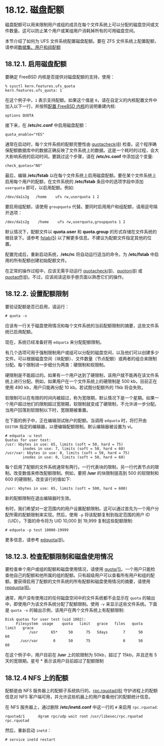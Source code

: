 # 18.12. 磁盘配额

磁盘配额可以用来限制用户或组的成员在每个文件系统上可以分配的磁盘空间或文件数量。这可以防止某个用户或某组用户消耗掉所有的可用磁盘空间。

本节介绍了如何为 UFS 文件系统配置磁盘配额。要在 ZFS 文件系统上配置配额，请参阅[数据集、用户和组配额](https://docs.freebsd.org/en/books/handbook/zfs/index.html#zfs-zfs-quota)

## 18.12.1. 启用磁盘配额

要确定 FreeBSD 内核是否提供对磁盘配额的支持，使用：

```
% sysctl kern.features.ufs_quota
kern.features.ufs_quota: 1
```

在这个例子中，`1` 表示支持配额。如果这个值是 `0`，请在自定义的内核配置文件中加入以下一行，并按照[配置 FreeBSD 内核](https://docs.freebsd.org/en/books/handbook/kernelconfig/index.html#kernelconfig)的说明重建内核:

```
options QUOTA
```

接下来，在 **/etc/rc.conf** 中启用磁盘配额：

```
quota_enable="YES"
```
通常在启动时，每个文件系统的配额完整性由 [quotacheck(8)](https://www.freebsd.org/cgi/man.cgi?query=quotacheck&sektion=8&format=html) 检查。这个程序确保配额数据库中的数据正确反映了文件系统上的数据。这是一个耗时的过程，会大大影响系统的启动时间。要跳过这个步骤，请在 **/etc/rc.conf** 中添加这个变量:

```
check_quotas="NO"
```

最后，编辑 **/etc/fstab** 以在每个文件系统上启用磁盘配额。要在某个文件系统上启用每个用户的配额，在文件系统的 **/etc/fstab** 条目中的选项字段中添加 `userquota` 即可，以启用配额。例如:

```
/dev/da1s2g   /home    ufs rw,userquota 1 2
```

要启用组配额，请使用 `groupquota` 代替。要同时启用用户和组配额，请用逗号隔开选项：

```
/dev/da1s2g    /home    ufs rw,userquota,groupquota 1 2
```

默认情况下，配额文件以 **quota.user** 和 **quota.group** 的形式存储在文件系统的根目录下。请参考 [fstab(5)](https://www.freebsd.org/cgi/man.cgi?query=fstab&sektion=5&format=html) 以了解更多信息。不建议为配额文件指定其他的位置。

配置完成后，重新启动系统，**/etc/rc** 将自动运行适当的命令，为 **/etc/fstab** 中启用的所有配额创建初始配额文件。

在正常的操作过程中，应该无需手动运行 [quotacheck(8)](https://www.freebsd.org/cgi/man.cgi?query=quotacheck&sektion=8&format=html)、[quoton(8)](https://www.freebsd.org/cgi/man.cgi?query=quotaon&sektion=8&format=html) 或 [quotaoff(8)](https://www.freebsd.org/cgi/man.cgi?query=quotaoff&sektion=8&format=html)。不过，应该阅读这些手册页面以熟悉它们的操作。

## 18.12.2. 设置配额限制

要验证配额是否已启用，请运行：

```
# quota -v
```

应该有一行关于磁盘使用情况和每个文件系统的当前配额限制的摘要，这些文件系统已启用配额。

现在，系统已经准备好用 `edquota` 来分配配额限制。

有几个选项可用于强制限制用户或组可以分配的磁盘空间，以及他们可以创建多少文件。可以根据磁盘空间（块配额）、文件数量（节点配额）或两者的组合来限制分配。每个限制进一步细分为两类：硬限制和软限制。

硬限制是不能超过的。如果有一个用户达到了硬限制，该用户就不能再在该文件系统上进行分配。例如，如果用户在一个文件系统上的硬限制是 500 kb，目前正在使用 490 kb，用户只能再分配 10 kb。若试图分配额外的 11kb 将会失败。

软限制可以在有限的时间内被超过，称为宽限期，默认情况下是一个星期。如果一个用户超过他们的限制超过宽限期，软限制就变成了硬限制，不允许进一步分配。当用户回落到软限制以下时，宽限期被重置。

在下面的例子中，正在编辑测试账户的配额。当调用 `edquota` 时，将打开由 `EDITOR` 指定的编辑器，以便编辑配额限制。默认编辑器被设置为 vi。

```
# edquota -u test
Quotas for user test:
/usr: kbytes in use: 65, limits (soft = 50, hard = 75)
        inodes in use: 7, limits (soft = 50, hard = 60)
/usr/var: kbytes in use: 0, limits (soft = 50, hard = 75)
        inodes in use: 0, limits (soft = 50, hard = 60)
```

每个启用了配额的文件系统通常有两行。一行代表块的限制，另一行代表节点的限制。改变数值来修改配额限制。例如，要把 **/usr** 的块限制提高到 500 的软限制和 600 的硬限制，改变该行的值如下:

```
/usr: kbytes in use: 65, limits (soft = 500, hard = 600)
```

新的配额限制在退出编辑器时生效。

有时，我们希望对一定范围内的用户设置配额限制。这可以通过首先为一个用户分配所需的配额限制来实现。然后，使用 `-p` 将该配额复制到指定范围的用户 ID（UID）。下面的命令将为 UID 10,000 到 19,999 复制这些配额限制:

```
# edquota -p test 10000-19999
```
更多信息，请参考 [edquota(8)](https://www.freebsd.org/cgi/man.cgi?query=edquota&sektion=8&format=html)。

## 18.12.3. 检查配额限制和磁盘使用情况

要检查单个用户或组的配额和磁盘使用情况，请使用 [quota(1)](https://www.freebsd.org/cgi/man.cgi?query=quota&sektion=1&format=html)。一个用户只能检查他自己的配额和他所属的组的配额。只有超级用户可以查看所有用户和组的配额。要获得启用了配额的文件系统的所有配额和磁盘使用情况的摘要，请使用 [repquota(8)](https://www.freebsd.org/cgi/man.cgi?query=repquota&sektion=8&format=html)。

通常，用户没有使用过的任何磁盘空间中的文件系统都不会显示在 `quota` 的输出中，即使用户为该文件系统分配了配额限制。使用 `-v` 来显示这些文件系统。下面是 `quota -v` 的输出示例，该用户在两个文件系统上有配额限制:
```
Disk quotas for user test (uid 1002):
     Filesystem  usage    quota   limit   grace   files   quota   limit   grace
           /usr      65*     50      75   5days       7      50      60
       /usr/var       0      50      75               0      50      60
```
在这个例子中，用户目前在 **/usr** 上的软限制为 50kb，超过了 15kb，并且还有 5 天的宽限期。星号 \* 表示该用户目前超过了配额限制

## 18.12.4 NFS 上的配额

配额是由 NFS 服务器上的配额子系统执行的。[rpc.rquotad(8)](https://www.freebsd.org/cgi/man.cgi?query=rpc.rquotad&sektion=8&format=html) 守护进程上的配额信息对 NFS 客户端可用，并允许这些机器上的用户查看他们的配额统计信息。

在 NFS 服务器上，通过删除 **/etc/inetd.conf** 中这一行的 `#` 来启用 `rpc.rquotad`:

```
rquotad/1      dgram rpc/udp wait root /usr/libexec/rpc.rquotad rpc.rquotad
```

然后，重新启动 `inetd`：

```
# service inetd restart
```
